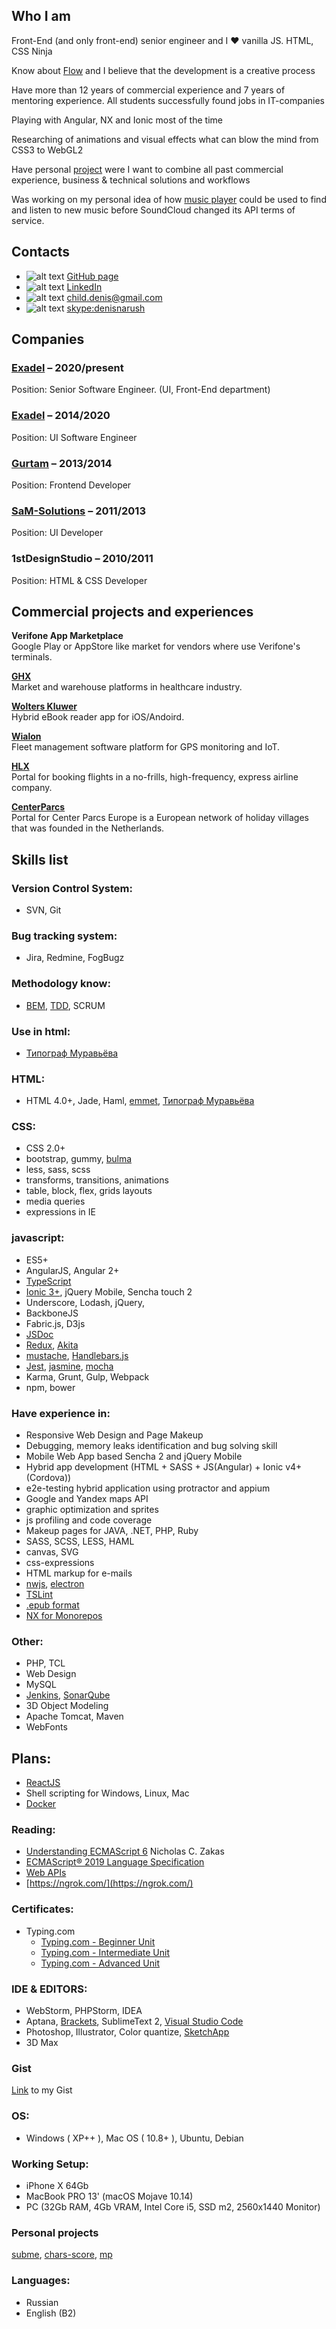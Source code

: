 ## Who I am
Front-End (and only front-end) senior engineer and I ❤ vanilla JS. HTML, CSS Ninja

Know about [Flow](https://en.wikipedia.org/wiki/Flow_(psychology)) and I believe that the development is a creative process

Have more than 12 years of commercial experience and 7 years of mentoring experience. All students successfully found jobs in IT-companies

Playing with Angular, NX and Ionic most of the time


Researching of animations and visual effects what can blow the mind from CSS3 to WebGL2

Have personal [project](https://github.com/users/denisnarush/projects/6) were I want to combine all past commercial experience, business & technical solutions and workflows


Was working on my personal idea of how [music player](https://github.com/denisnarush/mp) could be used to find and listen to new music before SoundCloud changed its API terms of service.

## Contacts
- ![alt text][github-icon] [GitHub page](https://github.com/denisnarush)
- ![alt text][linkedin-icon] [LinkedIn](https://www.linkedin.com/in/denisnarush/)
- ![alt text][email-icon] [child.denis@gmail.com](mailto:child.denis@gmail.com)
- ![alt text][skype-icon] [skype:denisnarush](skype:denisnarush?chat)


## Companies
### [Exadel](https://exadel.com) – 2020/present <br>
Position: Senior Software Engineer. (UI, Front-End department) <br>
### [Exadel](https://exadel.com) – 2014/2020 <br>
Position: UI Software Engineer <br>

### [Gurtam](https://gurtam.com) – 2013/2014 <br>
Position: Frontend Developer

### [SaM-Solutions](https://www.sam-solutions.com) – 2011/2013 <br>
Position: UI Developer

### 1stDesignStudio – 2010/2011 <br>
Position: HTML & CSS Developer <br>

## Commercial projects and experiences
**Verifone App Marketplace** <br>
Google Play or AppStore like market for vendors where use Verifone's terminals.


[**GHX**](https://ghx.com) <br>
Market and warehouse platforms in healthcare industry.


[**Wolters Kluwer**](https://wolterskluwer.com) <br>
Hybrid eBook reader app for iOS/Andoird.


[**Wialon**](https://gurtam.com/en/wialon) <br>
Fleet management software platform for GPS monitoring and IoT.


[**HLX**](https://www.hlx.com) <br>
Portal for booking flights in a no-frills, high-frequency, express airline company.

[**CenterParcs**](https://www.centerparcs.com) <br>
Portal for Center Parcs Europe is a European network of holiday villages that was founded in the Netherlands.

## Skills list
### Version Control System:
- SVN, Git

### Bug tracking system:
- Jira, Redmine, FogBugz

### Methodology know:
- [BEM](https://en.bem.info/), [TDD](https://en.wikipedia.org/wiki/Test-driven_development), SCRUM

### Use in html:
- [Типограф Муравьёва](http://mdash.ru)

### HTML:
- HTML 4.0+, Jade, Haml, [emmet](https://emmet.io), [Типограф Муравьёва](http://mdash.ru)

### CSS:
- CSS 2.0+
- bootstrap, gummy, [bulma](https://bulma.io/)
- less, sass, scss
- transforms, transitions, animations
- table, block, flex, grids layouts
- media queries
- expressions in IE

### javascript:
- ES5+
- AngularJS, Angular 2+
- [TypeScript](https://www.typescriptlang.org)
- [Ionic 3+](https://ionicframework.com/), jQuery Mobile, Sencha touch 2
- Underscore, Lodash, jQuery,
- BackboneJS
- Fabric.js, D3js
- [JSDoc](https://jsdoc.app)
- [Redux](https://redux.js.org/), [Akita](https://netbasal.gitbook.io/akita/)
- [mustache](https://mustache.github.io), [Handlebars.js](http://handlebarsjs.com)
- [Jest](https://jestjs.io/), [jasmine](https://jasmine.github.io), [mocha](https://mochajs.org)
- Karma, Grunt, Gulp, Webpack
- npm, bower

### Have experience in:
- Responsive Web Design and Page Makeup
- Debugging, memory leaks identification and bug solving skill
- Mobile Web App based Sencha 2 and jQuery Mobile
- Hybrid app development (HTML + SASS + JS(Angular) + Ionic v4+(Cordova))
- e2e-testing hybrid application using protractor and appium
- Google and Yandex maps API
- graphic optimization and sprites
- js profiling and code coverage
- Makeup pages for JAVA, .NET, PHP, Ruby
- SASS, SCSS, LESS, HAML
- canvas, SVG
- css-expressions
- HTML markup for e-mails
- [nwjs](https://nwjs.io), [electron](https://electronjs.org)
- [TSLint](https://palantir.github.io/tslint/)
- [.epub format](https://en.wikipedia.org/wiki/EPUB)
- [NX for Monorepos](https://nx.dev/)

### Other:
- PHP, TCL
- Web Design
- MySQL
- [Jenkins](https://jenkins.io), [SonarQube](https://www.sonarqube.org)
- 3D Object Modeling
- Apache Tomcat, Maven
- WebFonts

## Plans:
- [ReactJS](https://reactjs.org/)
- Shell scripting for Windows, Linux, Mac
- [Docker](https://www.docker.com/)

### Reading:
- [Understanding ECMAScript 6](https://github.com/nzakas/understandinges6) Nicholas C. Zakas
- [ECMAScript® 2019 Language Specification](https://tc39.github.io/ecma262/)
- [Web APIs](https://developer.mozilla.org/en-US/docs/Web/API)
- [https://ngrok.com/](https://ngrok.com/)

### Certificates:
- Typing.com
  - [Typing.com - Beginner Unit](https://www.typing.com/apiv1/student/units/1/108551407/certificate)
  - [Typing.com - Intermediate Unit](https://www.typing.com/apiv1/student/units/2/108551407/certificate)
  - [Typing.com - Advanced Unit](https://www.typing.com/apiv1/student/units/3/108551407/certificate)


### IDE & EDITORS:
- WebStorm, PHPStorm, IDEA
- Aptana, [Brackets](http://brackets.io/), SublimeText 2, [Visual Studio Code](https://code.visualstudio.com/)
- Photoshop, Illustrator, Color quantize, [SketchApp](https://www.sketchapp.com)
- 3D Max

### Gist
[Link](https://gist.github.com/denisnarush) to my Gist

### OS:
- Windows ( XP++ ), Mac OS ( 10.8+ ), Ubuntu, Debian

### Working Setup:
- iPhone X 64Gb
- MacBook PRO 13' (macOS Mojave 10.14)
- PC (32Gb RAM, 4Gb VRAM, Intel Core i5, SSD m2, 2560x1440 Monitor)

### Personal projects
[subme](https://github.com/denisnarush/subme), [chars-score](https://github.com/denisnarush/chars-score), [mp](https://github.com/denisnarush/mp)

### Languages:
- Russian
- English (B2)

[skype-icon]: https://img.icons8.com/windows/20/000000/skype.png "Skype Icon"
[email-icon]: https://img.icons8.com/windows/20/000000/email.png "Email Icon"
[github-icon]: https://img.icons8.com/windows/20/000000/github.png "GitHub Icon"
[linkedin-icon]: https://img.icons8.com/windows/20/000000/linkedin.png "LinkedIn Icon"
